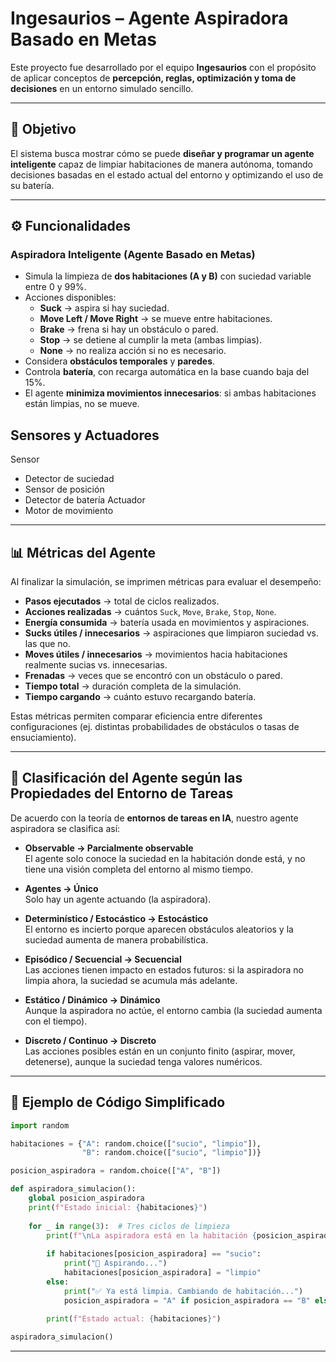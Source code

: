 # Ingesaurios – Agente Aspiradora Basado en Metas  

Este proyecto fue desarrollado por el equipo **Ingesaurios** con el propósito de aplicar conceptos de **percepción, reglas, optimización y toma de decisiones** en un entorno simulado sencillo.  

---

## 🎯 Objetivo  
El sistema busca mostrar cómo se puede **diseñar y programar un agente inteligente** capaz de limpiar habitaciones de manera autónoma, tomando decisiones basadas en el estado actual del entorno y optimizando el uso de su batería.  

---

## ⚙️ Funcionalidades  

### Aspiradora Inteligente (Agente Basado en Metas)  
- Simula la limpieza de **dos habitaciones (A y B)** con suciedad variable entre 0 y 99%.  
- Acciones disponibles:  
  - **Suck** → aspira si hay suciedad.  
  - **Move Left / Move Right** → se mueve entre habitaciones.  
  - **Brake** → frena si hay un obstáculo o pared.  
  - **Stop** → se detiene al cumplir la meta (ambas limpias).  
  - **None** → no realiza acción si no es necesario.  
- Considera **obstáculos temporales** y **paredes**.  
- Controla **batería**, con recarga automática en la base cuando baja del 15%.  
- El agente **minimiza movimientos innecesarios**: si ambas habitaciones están limpias, no se mueve.  

## Sensores y Actuadores 
Sensor
- Detector de suciedad
- Sensor de posición
- Detector de batería 
Actuador
- Motor de movimiento

---

## 📊 Métricas del Agente  

Al finalizar la simulación, se imprimen métricas para evaluar el desempeño:  

- **Pasos ejecutados** → total de ciclos realizados.  
- **Acciones realizadas** → cuántos `Suck`, `Move`, `Brake`, `Stop`, `None`.  
- **Energía consumida** → batería usada en movimientos y aspiraciones.  
- **Sucks útiles / innecesarios** → aspiraciones que limpiaron suciedad vs. las que no.  
- **Moves útiles / innecesarios** → movimientos hacia habitaciones realmente sucias vs. innecesarias.  
- **Frenadas** → veces que se encontró con un obstáculo o pared.  
- **Tiempo total** → duración completa de la simulación.  
- **Tiempo cargando** → cuánto estuvo recargando batería.  

Estas métricas permiten comparar eficiencia entre diferentes configuraciones (ej. distintas probabilidades de obstáculos o tasas de ensuciamiento).  

---

## 🧠 Clasificación del Agente según las Propiedades del Entorno de Tareas  

De acuerdo con la teoría de **entornos de tareas en IA**, nuestro agente aspiradora se clasifica así:  

- **Observable → Parcialmente observable**  
  El agente solo conoce la suciedad en la habitación donde está, y no tiene una visión completa del entorno al mismo tiempo.  

- **Agentes → Único**  
  Solo hay un agente actuando (la aspiradora).  

- **Determinístico / Estocástico → Estocástico**  
  El entorno es incierto porque aparecen obstáculos aleatorios y la suciedad aumenta de manera probabilística.  

- **Episódico / Secuencial → Secuencial**  
  Las acciones tienen impacto en estados futuros: si la aspiradora no limpia ahora, la suciedad se acumula más adelante.  

- **Estático / Dinámico → Dinámico**  
  Aunque la aspiradora no actúe, el entorno cambia (la suciedad aumenta con el tiempo).  

- **Discreto / Continuo → Discreto**  
  Las acciones posibles están en un conjunto finito (aspirar, mover, detenerse), aunque la suciedad tenga valores numéricos.  

---

## 🧩 Ejemplo de Código Simplificado  

```python
import random  

habitaciones = {"A": random.choice(["sucio", "limpio"]), 
                "B": random.choice(["sucio", "limpio"])}

posicion_aspiradora = random.choice(["A", "B"])

def aspiradora_simulacion():
    global posicion_aspiradora
    print(f"Estado inicial: {habitaciones}")
    
    for _ in range(3):  # Tres ciclos de limpieza
        print(f"\nLa aspiradora está en la habitación {posicion_aspiradora}")
        
        if habitaciones[posicion_aspiradora] == "sucio":
            print("🔹 Aspirando...")
            habitaciones[posicion_aspiradora] = "limpio"
        else:
            print("✅ Ya está limpia. Cambiando de habitación...")
            posicion_aspiradora = "A" if posicion_aspiradora == "B" else "B"
        
        print(f"Estado actual: {habitaciones}")

aspiradora_simulacion()
```  

---
